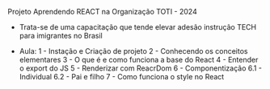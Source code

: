 Projeto Aprendendo REACT na Organização TOTI - 2024

* Trata-se de uma capacitação que tende elevar adesão  instrução TECH para imigrantes no Brasil

- Aula: 
1 - Instação e Criação de projeto
2 - Conhecendo os conceitos elementares
3 - O que é e como funciona a base do React
4 - Entender o export do JS
5 - Renderizar com ReacrDom
6 - Componentização 
    6.1 - Individual 
    6.2 - Pai e filho
7 - Como funciona o style no React
